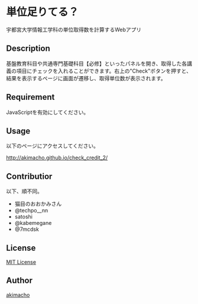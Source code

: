 単位足りてる？
====

宇都宮大学情報工学科の単位取得数を計算するWebアプリ

## Description

基盤教育科目や共通専門基礎科目【必修】といったパネルを開き、取得した各講義の項目にチェックを入れることができます。右上の"Check"ボタンを押すと、結果を表示するページに画面が遷移し、取得単位数が表示されます。

## Requirement

JavaScriptを有効にしてください。

## Usage

以下のページにアクセスしてください。

http://akimacho.github.io/check_credit_2/

## Contributior

以下、順不同。

* 猫目のおおかみさん
* @techpo__nn
* satoshi
* @kabemegane
* @7mcdsk

## License

[MIT License](https://github.com/akimacho/check_credit_2/blob/gh-pages/LICENSE)

## Author

[akimacho](https://github.com/akimacho)